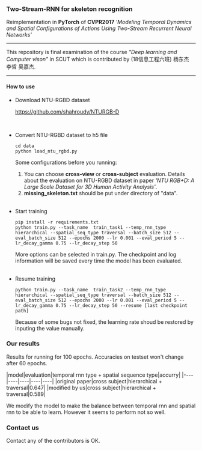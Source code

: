 ### Two-Stream-RNN for skeleton recognition

Reimplementation in **PyTorch** of **CVPR2017** *'Modeling Temporal Dynamics and Spatial Configurations of Actions Using Two-Stream Recurrent Neural Networks'*

****
This repository is final examination of the course *"Deep learning and Computer vison"* in SCUT 
which is contributed by (18信息工程六班) 杨东杰 李哲 吴嘉杰.

****
#### How to use

- Download NTU-RGBD dataset
  
  <https://github.com/shahroudy/NTURGB-D>  
<br >

- Convert NTU-RGBD dataset to h5 file
    ```
    cd data
    python load_ntu_rgbd.py
    ```
    Some configurations before you running:
    1. You can choose **cross-view** or **cross-subject** evaluation.
    Details about the evaluation on NTU-RGBD dataset  in paper *'NTU RGB+D: A Large Scale Dataset for 3D Human Activity Analysis'*.  
    2. **missing_skeleton.txt** should be put under directory of "data".
    <br >

- Start training
    ```
    pip install -r requirements.txt
    python train.py --task_name  train_task1 --temp_rnn_type hierarchical --spatial_seq_type traversal --batch_size 512 --eval_batch_size 512 --epochs 2000 --lr 0.001 --eval_period 5 --lr_decay_gamma 0.75 --lr_decay_step 50 
    ```
    More options can be selected in train.py.
    The checkpoint and log information will be saved every time the model has been evaluated.  
    <br >

- Resume training
    ```
    python train.py --task_name  train_task2 --temp_rnn_type hierarchical --spatial_seq_type traversal --batch_size 512 --eval_batch_size 512 --epochs 2000 --lr 0.001 --eval_period 5 --lr_decay_gamma 0.75 --lr_decay_step 50 --resume [last checkpoint path]
    ```
    Because of some bugs not fixed, the learning rate shoud be restored by inputing the value manually.
    

### Our results
Results for running for 100 epochs. 
Accuracies on testset won't change after 60 epochs.

|model|evaluation|temporal rnn type + spatial sequence type|accurry|
|----|----|----|----|----|
|original paper|cross subject|hierarchical + traversal|0.647|
|modified by us|cross subject|hierarchical + traversal|0.589|

We modify the model to make the balance between temporal rnn and spatial rnn to be able to learn. However it seems to perform not so well.

### Contact us
Contact any of the contributors is OK.
